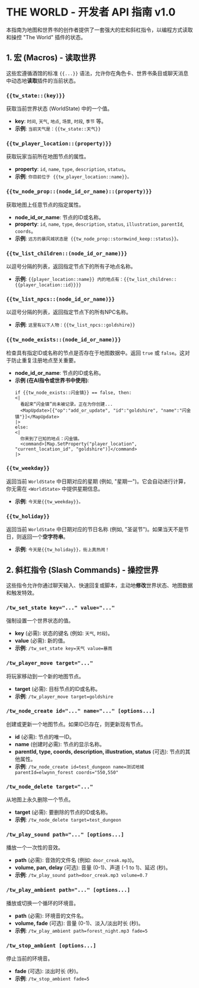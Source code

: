 # THE WORLD - 开发者 API 指南 v1.0

本指南为地图和世界书的创作者提供了一套强大的宏和斜杠指令，以编程方式读取和操控 "The World" 插件的状态。

## 1. 宏 (Macros) - 读取世界

这些宏遵循酒馆的标准 `{{...}}` 语法，允许你在角色卡、世界书条目或聊天消息中动态地**读取**插件的当前状态。

### `{{tw_state::(key)}}`
获取当前世界状态 (WorldState) 中的一个值。
- **key**: `时间`, `天气`, `地点`, `场景`, `时段`, `季节` 等。
- **示例**: `当前天气是：{{tw_state::天气}}`

### `{{tw_player_location::(property)}}`
获取玩家当前所在地图节点的属性。
- **property**: `id`, `name`, `type`, `description`, `status`。
- **示例**: `你目前位于 {{tw_player_location::name}}。`

### `{{tw_node_prop::(node_id_or_name)::(property)}}`
获取地图上任意节点的指定属性。
- **node_id_or_name**: 节点的ID或名称。
- **property**: `id`, `name`, `type`, `description`, `status`, `illustration`, `parentId`, `coords`。
- **示例**: `远方的暴风城状态是 {{tw_node_prop::stormwind_keep::status}}。`

### `{{tw_list_children::(node_id_or_name)}}`
以逗号分隔的列表，返回指定节点下的所有子地点名称。
- **示例**: `{{player_location::name}} 内的地点有：{{tw_list_children::{{player_location::id}}}}`

### `{{tw_list_npcs::(node_id_or_name)}}`
以逗号分隔的列表，返回指定节点下的所有NPC名称。
- **示例**: `这里有以下人物：{{tw_list_npcs::goldshire}}`

### `{{tw_node_exists::(node_id_or_name)}}`
检查具有指定ID或名称的节点是否存在于地图数据中。返回 `true` 或 `false`。这对于防止重复注册地点至关重要。
- **node_id_or_name**: 节点的ID或名称。
- **示例 (在AI指令或世界书中使用)**:
  ```
  if {{tw_node_exists::闪金镇}} == false, then:
  <|
    看起来“闪金镇”尚未被记录。正在为你创建...
    <MapUpdate>[{"op":"add_or_update", "id":"goldshire", "name":"闪金镇"}]</MapUpdate>
  |>
  else:
  <|
    你来到了已知的地点：闪金镇。
    <command>[Map.SetProperty("player_location", "current_location_id", "goldshire")]</command>
  |>
  ```

### `{{tw_weekday}}`
返回当前 `WorldState` 中日期对应的星期 (例如, "星期一")。它会自动进行计算，你无需在 `<WorldState>` 中提供星期信息。
- **示例**: `今天是{{tw_weekday}}。`

### `{{tw_holiday}}`
返回当前 `WorldState` 中日期对应的节日名称 (例如, "圣诞节")。如果当天不是节日，则返回一个**空字符串**。
- **示例**: `今天是{{tw_holiday}}，街上真热闹！`

## 2. 斜杠指令 (Slash Commands) - 操控世界

这些指令允许你通过聊天输入、快速回复或脚本，主动地**修改**世界状态、地图数据和触发特效。

### `/tw_set_state key="..." value="..."`
强制设置一个世界状态的值。
- **key** (必需): 状态的键名 (例如: `天气`, `时段`)。
- **value** (必需): 新的值。
- **示例**: `/tw_set_state key=天气 value=暴雨`

### `/tw_player_move target="..."`
将玩家移动到一个新的地图节点。
- **target** (必需): 目标节点的ID或名称。
- **示例**: `/tw_player_move target=goldshire`

### `/tw_node_create id="..." name="..." [options...]`
创建或更新一个地图节点。如果ID已存在，则更新现有节点。
- **id** (必需): 节点的唯一ID。
- **name** (创建时必需): 节点的显示名称。
- **parentId, type, coords, description, illustration, status** (可选): 节点的其他属性。
- **示例**: `/tw_node_create id=test_dungeon name=测试地城 parentId=elwynn_forest coords="550,550"`

### `/tw_node_delete target="..."`
从地图上永久删除一个节点。
- **target** (必需): 要删除的节点的ID或名称。
- **示例**: `/tw_node_delete target=test_dungeon`

### `/tw_play_sound path="..." [options...]`
播放一个一次性的音效。
- **path** (必需): 音效的文件名 (例如: `door_creak.mp3`)。
- **volume, pan, delay** (可选): 音量 (0-1)、声道 (-1 to 1)、延迟 (秒)。
- **示例**: `/tw_play_sound path=door_creak.mp3 volume=0.7`

### `/tw_play_ambient path="..." [options...]`
播放或切换一个循环的环境音。
- **path** (必需): 环境音的文件名。
- **volume, fade** (可选): 音量 (0-1)、淡入/淡出时长 (秒)。
- **示例**: `/tw_play_ambient path=forest_night.mp3 fade=5`

### `/tw_stop_ambient [options...]`
停止当前的环境音。
- **fade** (可选): 淡出时长 (秒)。
- **示例**: `/tw_stop_ambient fade=5`